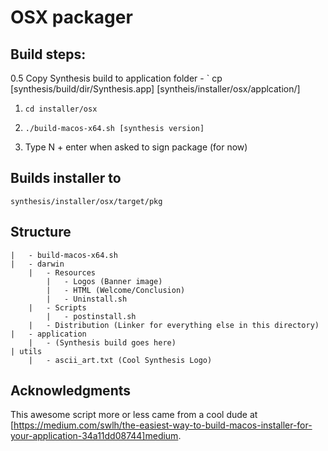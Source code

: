 # OSX packager

## Build steps:

0.5 Copy Synthesis build to application folder - ` cp [synthesis/build/dir/Synthesis.app] [syntheis/installer/osx/applcation/]

1. ` cd installer/osx `

2. ` ./build-macos-x64.sh [synthesis version] `

3. Type N + enter when asked to sign package (for now)

## Builds installer to

` synthesis/installer/osx/target/pkg `

## Structure

    |   - build-macos-x64.sh
    |   - darwin
        |   - Resources
            |   - Logos (Banner image)
            |   - HTML (Welcome/Conclusion)
            |   - Uninstall.sh
        |   - Scripts
            |   - postinstall.sh
        |   - Distribution (Linker for everything else in this directory)
    |   - application
        |   - (Synthesis build goes here)
    | utils
        |   - ascii_art.txt (Cool Synthesis Logo)

## Acknowledgments

This awesome script more or less came from a cool dude at [https://medium.com/swlh/the-easiest-way-to-build-macos-installer-for-your-application-34a11dd08744]medium.